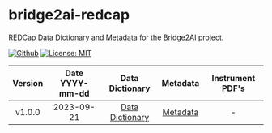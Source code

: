 # bridge2ai-redcap

REDCap Data Dictionary and Metadata for the Bridge2AI project.

[![Github](https://img.shields.io/badge/github-1.0.0-green?style=flat&logo=github)](https://github.com/eipm/bridge2ai-redcap) [![License: MIT](https://img.shields.io/badge/License-MIT-yellow.svg)](https://opensource.org/licenses/MIT)

| Version | Date YYYY-mm-dd | Data Dictionary | Metadata | Instrument PDF's |
| :---: | :---: | :---: | :---: | :---: |
| v1.0.0 | 2023-09-21 | [Data Dictionary](data/bridge2ai_voice_project_data_dictionary.csv) | [Metadata](data/bridge2ai_voice_project_metadata.xml) | - |
